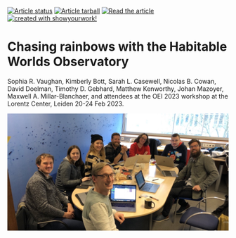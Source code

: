 <a href="https://github.com/mkenworthy/HWObows/actions/workflows/build.yml"><img src="https://github.com/mkenworthy/HWObows/actions/workflows/build.yml/badge.svg?branch=main" alt="Article status"/></a>
<a href="https://github.com/mkenworthy/HWObows/raw/main-pdf/arxiv.tar.gz"><img src="https://img.shields.io/badge/article-tarball-blue.svg?style=flat" alt="Article tarball"/></a>
<a href="https://github.com/mkenworthy/HWObows/raw/main-pdf/ms.pdf"><img src="https://img.shields.io/badge/article-pdf-blue.svg?style=flat" alt="Read the article"/></a>
<a href="https://github.com/showyourwork/showyourwork"><img src="https://img.shields.io/badge/created%20with-showyourwork!-ff0000" alt="created with showyourwork!"></a>

# Chasing rainbows with the Habitable Worlds Observatory

Sophia R. Vaughan, Kimberly Bott, Sarah L. Casewell, Nicolas B. Cowan, David Doelman, Timothy D. Gebhard, Matthew Kenworthy, Johan Mazoyer, Maxwell A. Millar-Blanchaer, and attendees at the OEI 2023 workshop at the Lorentz Center, Leiden 20-24 Feb 2023.

![Group of happy writers at the Lorentz Center](https://github.com/mkenworthy/HWObows/blob/7ead7526e00d096a354483ca529f5fb503c83253/2023-02-22_HWObows_writers_at_OEI.jpg "Writers at the Lorentz Center")
